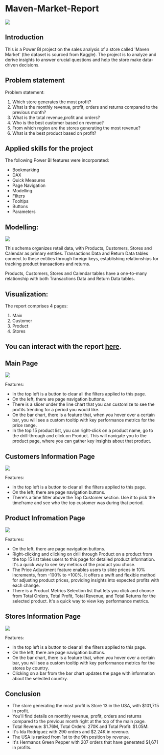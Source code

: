 # Maven-Market-Report

![](Maven_Market.png)

## Introduction 
This is a Power BI project on the sales analysis of a store called 'Maven Market' (the dataset is sourced from Kaggle). 
The project is to analyze and derive insights to answer crucial questions and help the store make data-driven decisions.

## Problem statement

Problem statement:
1. Which store generates the most profit?
2. What is the monthly revenue, profit, orders and returns compared to the previous month?
3. What is the total revenue,profit and orders?
4. Who is the best customer based on revenue?
5. From which region are the stores generating the most revenue?
6. What is the best product based on profit?

## Applied skills for the project

The following Power BI features were incorporated:

- Bookmarking
- DAX
- Quick Measures
- Page Navigation
- Modelling 
- Filters
- Tooltips
- Buttons
- Parameters

## Modelling:
![](MMR_diagram.png)

This schema organizes retail data, with Products, Customers, Stores and Calendar as primary entities.
Transactions Data and Return Data tables connect to these entities through foreign keys, establishing relationships for tracking product transactions and returns.

Products, Customers, Stores and Calendar tables have a one-to-many relationship with both Transactions Data and Return Data tables.

## Visualization:

The report comprises 4 pages:
1. Main
2. Customer
3. Product
4. Stores

You can interact with the report [here](https://app.powerbi.com/groups/me/reports/c63c115c-8edf-4899-ac4b-9a4dd27cf513/ReportSection?experience=power-bi).
---
## Main Page
![](mainpagenew.png)

Features:
- In the top left is a button to clear all the filters applied to this page.
- On the left, there are page navigation buttons.
- There is a slicer under the line chart that you can customize to see the profits trending for a period you would like.
- On the bar chart, there is a feature that, when you hover over a certain bar, you will see a custom tooltip with key performance metrics for the price range.
- In the top 15 product list, you can right-click on a product name, go to the drill-through and click on Product. This will navigate you to the product page, where you can gather key insights about that product.

## Customers Information Page
![](customer.png)

Features:
- In the top left is a button to clear all the filters applied to this page.
- On the left, there are page navigation buttons.
- There's a time filter above the Top Customer section. Use it to pick the timeframe and see who the top customer was during that period.

## Product Infromation Page
![](product.png)

Features:
- On the left, there are page navigation buttons.
- Right-clicking and clicking on drill through Product on a product from the top 15 list takes users to this page for detailed product information. It's a quick way to see key metrics of the product you chose.
- The Price Adjustment feature enables users to slide prices in 10% increments, from -100% to +100%. It offers a swift and flexible method for adjusting product prices, providing insights into expected profits with each change.
- There is a Product Metrics Selection list that lets you click and choose from Total Orders, Total Profit, Total Revenue, and Total Returns for the selected product. It's a quick way to view key performance metrics.

## Stores Information Page
![](storesloc.png)

Features:
- In the top left is a button to clear all the filters applied to this page.
- On the left, there are page navigation buttons.
- On the bar chart, there is a feature that, when you hover over a certain bar, you will see a custom tooltip with key performance metrics for the stores by country.
- Clicking on a bar from the bar chart updates the page with information about the selected country.

## Conclusion

- The store generating the most profit is Store 13 in the USA, with $101,715 in profit.
- You'll find details on monthly revenue, profit, orders and returns compared to the previous month right at the top of the main page.
- Total Revenue: $1.76M, Total Orders: 270K and Total Profit: $1.05M.
- It's Ida Rodriguez with 290 orders and $2.24K in revenue.
- The USA is ranked from 1st to the 9th position by revenue.
- It's Hermanos Green Pepper with 207 orders that have generated $1,671 in profits.


